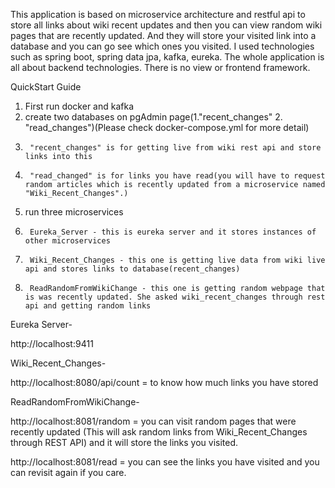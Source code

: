 This application is based on microservice architecture and restful api to store all links about wiki recent updates and then you can view random wiki pages
that are recently updated.
And they will store your visited link into a database and you can go see which ones you visited.
I used technologies such as spring boot, spring data jpa, kafka, eureka. The whole application is all about backend technologies. There is no view or frontend framework. 


QuickStart Guide

1. First run docker and kafka
2. create two databases on pgAdmin page(1."recent_changes" 2. "read_changes")(Please check docker-compose.yml for more detail)
3.      "recent_changes" is for getting live from wiki rest api and store links into this
4.      "read_changed" is for links you have read(you will have to request random articles which is recently updated from a microservice named "Wiki_Recent_Changes".)
5. run three microservices
6.      Eureka_Server - this is eureka server and it stores instances of other microservices
7.      Wiki_Recent_Changes - this one is getting live data from wiki live api and stores links to database(recent_changes)
8.      ReadRandomFromWikiChange - this one is getting random webpage that is was recently updated. She asked wiki_recent_changes through rest api and getting random links

Eureka Server-
  
  http://localhost:9411
  
Wiki_Recent_Changes-

  http://localhost:8080/api/count = to know how much links you have stored
  
ReadRandomFromWikiChange-

 http://localhost:8081/random = you can visit random pages that were recently updated (This will ask random links from Wiki_Recent_Changes through REST API) and 
 it will store the links you visited.
 
 http://localhost:8081/read = you can see the links you have visited and you can revisit again if you care.
